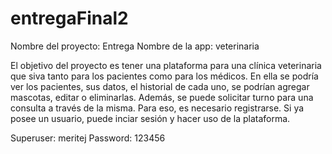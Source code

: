 # entregaFinal2
Nombre del proyecto: Entrega
Nombre de la app: veterinaria

El objetivo del proyecto es tener una plataforma para una clínica veterinaria que siva tanto para los pacientes como para los médicos. 
En ella se podría ver los pacientes, sus datos, el historial de cada uno, se podrían agregar mascotas, editar o eliminarlas. 
Además, se puede solicitar turno para una consulta a través de la misma. 
Para eso, es necesario registrarse. 
Si ya posee un usuario, puede inciar sesión y hacer uso de la plataforma.

Superuser: meritej
Password: 123456
